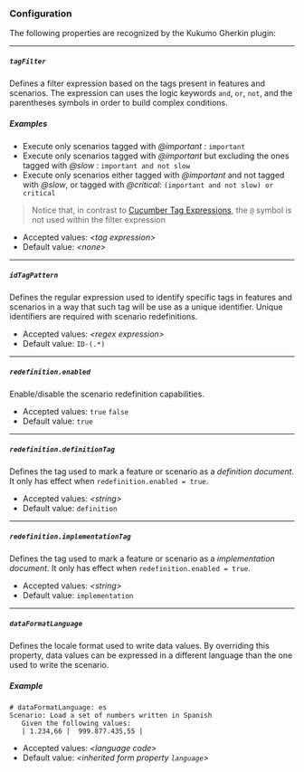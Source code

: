 ### Configuration

The following properties are recognized by the Kukumo Gherkin plugin:
  
---
  
#####  ```tagFilter```
  
Defines a filter expression based on the tags present in features and scenarios. 
The expression can uses the logic keywords ```and```, ```or```, ```not```,
and the parentheses symbols in order to build complex conditions.

##### Examples
- Execute only scenarios tagged with _@important_ : ```important```
- Execute only scenarios tagged with _@important_ but excluding the ones tagged with _@slow_ : 
```important and not slow```
- Execute only scenarios either tagged with _@important_ and not tagged with _@slow_, or 
tagged with _@critical_:  ```(important and not slow) or critical``` 

> Notice that, in contrast to 
[Cucumber Tag Expressions](https://github.com/cucumber/cucumber/tree/master/tag-expressions), 
the ```@``` symbol is not used within the filter expression
  
- Accepted values: _<tag expression\>_
- Default value: _<none\>_  
---
  
##### ```idTagPattern```
Defines the regular expression used to identify specific tags in features and
scenarios in a way that such tag will be use as a unique identifier. Unique 
identifiers are required with scenario redefinitions. 

- Accepted values: _<regex expression\>_
- Default value: ```ID-(.*)```


---

##### ```redefinition.enabled```
Enable/disable the scenario redefinition capabilities.

- Accepted values: ```true``` ```false```
- Default value: ```true```

---


#####  ```redefinition.definitionTag```
Defines the tag used to mark a feature or scenario as a _definition document_. It only has effect when 
```redefinition.enabled = true```.

- Accepted values: _<string\>_
- Default value: ```definition```

---


#####  ```redefinition.implementationTag```

Defines the tag used to mark a feature or scenario as a _implementation document_. It only has effect when 
```redefinition.enabled = true```.

- Accepted values: _<string\>_
- Default value: ```implementation```


---


#####  ```dataFormatLanguage```

Defines the locale format used to write data values. By overriding this property, 
data values can be expressed in a different language than the one used to write the scenario.

##### Example
```gherkin
# dataFormatLanguage: es
Scenario: Load a set of numbers written in Spanish
   Given the following values:
   | 1.234,66 |  999.877.435,55 | 
```

- Accepted values: _<language code\>_
- Default value: _<inherited form property ```language```\>_

